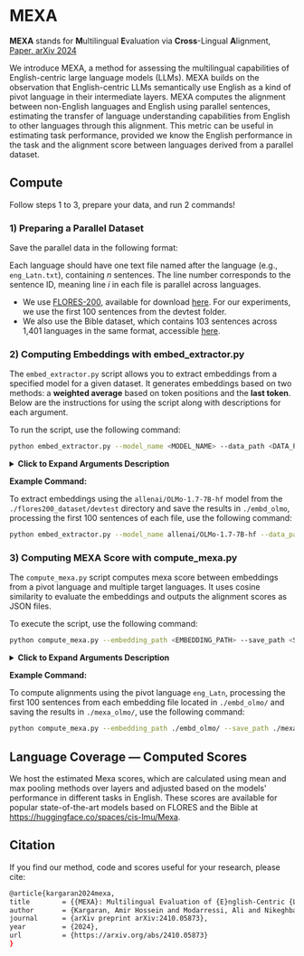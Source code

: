 # MEXA
__MEXA__ stands for **M**ultilingual **E**valuation via **Cross**-Lingual **A**lignment, [Paper, arXiv 2024](http://arxiv.org/abs/2410.05873)

We introduce MEXA, a method for assessing the multilingual capabilities of English-centric large language models (LLMs). MEXA builds on the observation that English-centric LLMs semantically use English as a kind of pivot language in their intermediate layers. MEXA computes the alignment between non-English languages and English using parallel sentences, estimating the transfer of language understanding capabilities from English to other languages through this alignment. This metric can be useful in estimating task performance, provided we know the English performance in the task and the alignment score between languages derived from a parallel dataset.

## Compute

Follow steps 1 to 3, prepare your data, and run 2 commands!

### 1) Preparing a Parallel Dataset

Save the parallel data in the following format:

Each language should have one text file named after the language (e.g., `eng_Latn.txt`), containing $n$ sentences. The line number corresponds to the sentence ID, meaning line $i$ in each file is parallel across languages.

- We use [FLORES-200](https://github.com/facebookresearch/flores/blob/main/flores200/README.md), available for download [here](https://tinyurl.com/flores200dataset). For our experiments, we use the first 100 sentences from the devtest folder.
- We also use the Bible dataset, which contains 103 sentences across 1,401 languages in the same format, accessible [here](https://huggingface.co/datasets/cis-lmu/sPBC).

### 2) Computing Embeddings with embed_extractor.py

The `embed_extractor.py` script allows you to extract embeddings from a specified model for a given dataset. 
It generates embeddings based on two methods: a __weighted average__ based on token positions and the __last token__.
Below are the instructions for using the script along with descriptions for each argument.

To run the script, use the following command:

```bash
python embed_extractor.py --model_name <MODEL_NAME> --data_path <DATA_PATH> --gpus <GPU_IDS> --num_sents <NUM_SENTENCES> --save_path <SAVE_PATH> --cache_dir <CACHE_DIR> --file_ext <FILE_EXTENSION> --token <HUGGING_FACE_TOKEN>
```

<details> <summary> <b> Click to Expand Arguments Description </b>  </summary>

- `--model_name` (str, required):  
  The name of the model to use for embedding extraction. It can be any compatible model from Hugging Face.  
  **Examples**:
  - `"google/gemma-2-9b"`
  - `"google/gemma-7b"`
  - `"meta-llama/Meta-Llama-3.1-70B"`
  - `"meta-llama/Llama-3.1-8B"`
  - `"meta-llama/Meta-Llama-3-8B"`
  - `"meta-llama/Llama-2-7b-hf"`
  - `"yahma/llama-7b-hf"` 
  - `"mistralai/Mistral-7B-v0.3"`
  - `"allenai/OLMo-1.7-7B-hf"`


- `--data_path` (str, required):  
  The path to the directory containing the parallel data files.

- `--gpus` (str, default='0'):  
  The GPU IDs to use for processing. You can specify a single GPU (e.g., `"0"`) or multiple GPUs separated by commas (e.g., `"0,1"`).

- `--num_sents` (int, default=100):  
  The maximum number of sentences to process from each input file. The default value is 100, but you can adjust it as needed.

- `--save_path` (str, required):  
  The path where the extracted embeddings will be saved. Ensure that the directory exists or the script has permission to create it.

- `--token` (str, optional, default=None):  
  Your Hugging Face token for authentication (if required). This is optional and can be omitted if the model does not require authentication.

- `--cache_dir` (str, optional, default='./cache'):  
  The directory where the model will be cached after downloading. This prevents re-downloading the model for future runs.

- `--file_ext` (str, optional, default='.txt'):  
  The file extension of the input files containing the parallel data. The default is `.txt`, but you can specify a different extension as needed (e.g., `.devtest`).

</details>

__Example Command:__

To extract embeddings using the `allenai/OLMo-1.7-7B-hf` model from the `./flores200_dataset/devtest` directory and save the results in `./embd_olmo`, processing the first 100 sentences of each file, use the following command:

```bash
python embed_extractor.py --model_name allenai/OLMo-1.7-7B-hf --data_path ./flores200_dataset/devtest --gpus '0' --num_sents 100 --save_path ./embd_olmo/ --cache_dir ./cache/ --file_ext .devtest
```


### 3) Computing MEXA Score with compute_mexa.py


The `compute_mexa.py` script computes mexa score between embeddings from a pivot language and multiple target languages. It uses cosine similarity to evaluate the embeddings and outputs the alignment scores as JSON files.

To execute the script, use the following command:

```bash
python compute_mexa.py --embedding_path <EMBEDDING_PATH> --save_path <SAVE_PATH> --num_sents <NUM_SENTENCES> --embedding_type <EMBEDDING_TYPE> --pivot <PIVOT_LANG> --file_ext <FILE_EXTENSION>
```

<details> <summary> <b> Click to Expand Arguments Description </b>  </summary>

- `--embedding_path` (str, required):  
  The path to the directory containing the embedding files. Ensure this directory exists and contains the required `.pkl` files.

- `--save_path` (str, required):  
  The path where the computed alignment results will be saved as JSON files. The directory should exist or the script should have permission to create it.

- `--num_sents` (int, optional, default=100):  
  The maximum number of sentences to process from each input file. The default value is 100, but you can adjust it as needed.

- `--embedding_type` (str, optional, default='embd_weighted'):  
  The type of embedding to use. Choose between:
  - `'embd_weighted'`: For weighted average embeddings based on token positions.
  - `'embd_lasttoken'`: For embeddings based on the last token.

- `--pivot` (str, optional, default='eng_Latn'):  
  The language code of the pivot language. This is the language against which other languages will be compared.

- `--file_ext` (str, optional, default='.pkl'):  
  The file extension for the embedding files. The default is `.pkl`, but you can specify a different extension if needed.

</details>

__Example Command:__

To compute alignments using the pivot language `eng_Latn`, processing the first 100 sentences from each embedding file located in `./embd_olmo/` and saving the results in `./mexa_olmo/`, use the following command:

```bash
python compute_mexa.py --embedding_path ./embd_olmo/ --save_path ./mexa_olmo/ --num_sents 100 --embedding_type embd_weighted --pivot eng_Latn --file_ext .pkl
```

## Language Coverage — Computed Scores

We host the estimated Mexa scores, which are calculated using mean and max pooling methods over layers and adjusted based on the models' performance in different tasks in English. These scores are available for popular state-of-the-art models based on FLORES and the Bible at https://huggingface.co/spaces/cis-lmu/Mexa.

## Citation

If you find our method, code and scores useful for your research, please cite:

```bash
@article{kargaran2024mexa,
title        = {{MEXA}: Multilingual Evaluation of {E}nglish-Centric {LLMs} via Cross-Lingual Alignment},
author       = {Kargaran, Amir Hossein and Modarressi, Ali and Nikeghbal, Nafiseh  and Diesner, Jana and Yvon, François and Schütze, Hinrich},
journal      = {arXiv preprint arXiv:2410.05873},
year         = {2024},
url          = {https://arxiv.org/abs/2410.05873}
}
```
